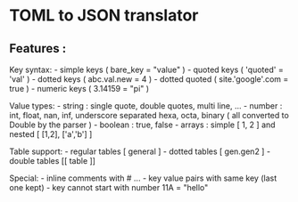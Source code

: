 # TOML to JSON translator

## Features : 

 Key syntax:
 	- simple keys ( bare_key = "value" )
 	- quoted keys ( 'quoted' = 'val' )
 	- dotted keys ( abc.val.new = 4 )
 	- dotted quoted ( site.'google'.com = true )
 	- numeric keys ( 3.14159 = "pi" )
 	
 Value types:
 	- string : single quote, double quotes, multi line, ...
 	- number : int, float, nan, inf, underscore separated
 			   hexa, octa, binary
 			   ( all converted to Double by the parser )
 	- boolean : true, false 
 	- arrays : simple [ 1, 2 ] and nested [ [1,2], ['a','b'] ]
 	
 Table support: 
  	- regular tables [ general ]
  	- dotted tables [ gen.gen2 ]
  	- double tables [[ table ]]
  	
  Special:
  	- inline comments with # ...
  	- key value pairs with same key (last one kept)
  	- key cannot start with number 11A = "hello" 
  
